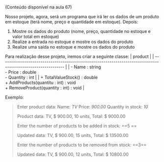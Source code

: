 (Conteúdo disponível na aula 67)

Nosso projeto, agora, será um programa que irá ler os dados de um produto em estoque (terá nome, preço e quantidade em estoque). Depois:  
1. Mostre os dados do produto (nome, preço, quantidade no estoque e valor total em estoque)
2. Realize a entrada no estoque e mostre os dados do produto
3. Realize uma saída no estoque e mostre os dados do produto

Para realização desse projeto, iremos criar a seguinte classe:
| product                                                                                                        |
| -------------------------------------------------------------------------------------------------------------- |
| - Name : string <br> - Price : double <br> - Quantity : int                                                        |
| + TotalValueStock() : double <br> + AddProducts(quantitu : int) : void <br> + RemoveProduct(quantity : int) : void |

Exemplo:
> Enter product data: 
> Name: *TV* 
> Price: *900.00* 
> Quantity in stock: *10*
> 
> Product data: TV, $ 900.00, 10 units, Total: $ 9000.00 
> 
> Enter the number of products to be added in stock: ==5 ==
> 
> Updated data: TV, $ 900.00, 15 units, Total: $ 13500.00 
> 
> Enter the number of products to be removed from stock: ==3== 
> 
> Updated data: TV, $ 900.00, 12 units, Total: $ 10800.00
